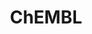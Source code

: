 ---
bigquery: https://console.cloud.google.com/bigquery?p=patents-public-data&d=ebi_chembl&page=dataset
citation: '"The ChEMBL database in 2017." Anna Gaulton, Anne Hersey, Michał Nowotka,
  A Patrícia Bento, Jon Chambers, David Mendez, Prudence Mutowo, Francis Atkinson,
  Louisa J Bellis, Elena Cibrián-Uhalte, Mark Davies, Nathan Dedman, Anneli Karlsson,
  María Paula Magariños, John P Overington, George Papadatos, Ines Smit, Andrew R
  Leach Nucleic acids Research (2017) 45 (Database Issue), D945-D954'
contributors: European Bioinformatics Institute
cost: None
description: ChEMBL Data is a manually curated database of small molecules used in
  drug discovery, including information about existing patented drugs.
documentation: 'schema: https://www.ebi.ac.uk/chembl/db_schema


  '
last_edit: Mon, 04 Apr 2022 19:07:30 GMT
location: https://console.cloud.google.com/marketplace/product/google_patents_public_datasets/chembl
maintained_by: EMBL-EBI, an outstation of European Molecular Biology Laboratory
related_publications: '

  ChEMBL: towards direct deposition of bioassay data.


  Mendez D, Gaulton A, Bento AP, Chambers J, De Veij M, Félix E, Magariños MP, Mosquera
  JF, Mutowo P, Nowotka M, Gordillo-Marañón M, Hunter F, Junco L, Mugumbate G, Rodriguez-Lopez
  M, Atkinson F, Bosc N, Radoux CJ, Segura-Cabrera A, Hersey A, Leach AR.


  — Nucleic Acids Res. 2019; 47(D1):D930-D940. doi: 10.1093/nar/gky1075

  '
schema_fields: '[''orig_description'', ''assay_desc'', ''who_extra'', ''relationship_desc'',
  ''toid'', ''l4'', ''first_page'', ''alert_id'', ''disease_efficacy'', ''parent_id'',
  ''mol_atc_id'', ''metref_id'', ''tax_id'', ''l6'', ''variant_id'', ''stem_class'',
  ''l5'', ''assay_organism'', ''entity_id'', ''first_approval'', ''l8'', ''sequence'',
  ''source_domain_id'', ''chirality'', ''warnref_id'', ''accession'', ''num_lipinski_ro5_violations'',
  ''research_stem'', ''withdrawn_year'', ''metabolite_record_id'', ''mc_target_accession'',
  ''ap_id'', ''cx_most_bpka'', ''downgraded'', ''source'', ''cx_most_apka'', ''version'',
  ''availability_type'', ''mechanism_of_action'', ''delist_flag'', ''hba_lipinski'',
  ''hba'', ''usan_stem_id'', ''irac_code'', ''frac_code'', ''met_comment'', ''published_units'',
  ''target_desc'', ''standard_relation'', ''cx_logd'', ''homologue'', ''structure_type'',
  ''class_level'', ''hbd_lipinski'', ''predbind_id'', ''ref_type'', ''parameter_type'',
  ''tid_fixed'', ''drug_product_flag'', ''efo_term'', ''related_tid'', ''site_id'',
  ''warning_id'', ''result_flag'', ''pref_name'', ''cell_id'', ''mc_tax_id'', ''dosage_form'',
  ''withdrawn_country'', ''units'', ''sitecomp_id'', ''molecular_mechanism'', ''level5'',
  ''component_type'', ''standard_inchi'', ''molecule_type'', ''strength'', ''log_id'',
  ''journal'', ''targcomp_id'', ''normal_range_min'', ''warning_country'', ''bao_id'',
  ''start_position'', ''polymer_flag'', ''usan_stem'', ''parent_molregno'', ''indication_class'',
  ''standard_type'', ''black_box_warning'', ''atc_code'', ''withdrawn_reason'', ''ingredient'',
  ''aidx'', ''bto_id'', ''src_id'', ''path'', ''domain_type'', ''natural_product'',
  ''stem'', ''helm_notation'', ''company'', ''mechanism_comment'', ''species_group_flag'',
  ''standard_units'', ''site_name'', ''src_compound_id'', ''issue'', ''activity_id'',
  ''compsyn_id'', ''type'', ''pchembl_value'', ''topical'', ''normal_range_max'',
  ''usan_stem_definition'', ''standard_value'', ''enzyme_tid'', ''mw_freebase'', ''ref_url'',
  ''who_name'', ''alert_name'', ''rgid'', ''assay_source'', ''definition'', ''mesh_id'',
  ''level4_description'', ''ad_type'', ''comments'', ''warning_class'', ''assay_id'',
  ''caloha_id'', ''max_phase_for_ind'', ''priority'', ''chembl_id'', ''lle'', ''level3'',
  ''published_type'', ''cell_source_organism'', ''go_id'', ''acd_most_apka'', ''hrac_class_id'',
  ''src_assay_id'', ''molregno'', ''abstract'', ''alogp'', ''smarts'', ''db_source'',
  ''assay_param_id'', ''relation'', ''cellosaurus_id'', ''aromatic_rings'', ''efo_id'',
  ''patent_expire_date'', ''src_description'', ''standard_inchi_key'', ''relationship_type'',
  ''published_value'', ''component_id'', ''mc_organism'', ''level1'', ''end_position'',
  ''upper_value'', ''parameter_value'', ''cpd_str_alert_id'', ''active_ingredient'',
  ''heavy_atoms'', ''organism'', ''updated_on'', ''drug_record_id'', ''domain_id'',
  ''molsyn_id'', ''direct_interaction'', ''parent_go_id'', ''innovator_company'',
  ''bei'', ''doc_id'', ''level3_description'', ''usan_year'', ''clo_id'', ''level4'',
  ''sequence_md5sum'', ''molfile'', ''co_stem_id'', ''ref_id'', ''full_mwt'', ''synonyms'',
  ''tissue_id'', ''confidence_score'', ''creation_date'', ''cx_logp'', ''prod_pat_id'',
  ''submission_date'', ''comp_class_id'', ''sei'', ''mecref_id'', ''authors'', ''ddd_id'',
  ''doi'', ''patent_no'', ''assay_strain'', ''res_stem_id'', ''set_name'', ''inorganic_flag'',
  ''as_id'', ''met_id'', ''qed_weighted'', ''record_id'', ''activity_comment'', ''mec_id'',
  ''class_type'', ''src_short_name'', ''cidx'', ''prodrug'', ''mesh_heading'', ''cell_description'',
  ''hrac_code'', ''confidence'', ''ass_cls_map_id'', ''oc_id'', ''formulation_id'',
  ''site_residues'', ''protclasssyn_id'', ''pathway_id'', ''text_value'', ''pathway_key'',
  ''label'', ''doc_type'', ''data_validity_comment'', ''component_synonym'', ''withdrawn_flag'',
  ''std_act_id'', ''mol_frac_id'', ''l2'', ''enzyme_name'', ''potential_duplicate'',
  ''qudt_units'', ''first_in_class'', ''acd_logd'', ''hbd'', ''bao_format'', ''last_page'',
  ''patent_use_code'', ''name'', ''volume'', ''smid'', ''mol_irac_id'', ''cell_source_tax_id'',
  ''ddd_comment'', ''num_ro5_violations'', ''canonical_smiles'', ''bao_endpoint'',
  ''level1_description'', ''biocomp_id'', ''rtb'', ''curated_by'', ''frac_class_id'',
  ''dosed_ingredient'', ''prediction_method'', ''description'', ''ddd_units'', ''level2'',
  ''domain_name'', ''assay_cell_type'', ''ridx'', ''year'', ''compd_id'', ''withdrawn_class'',
  ''mw_monoisotopic'', ''aspect'', ''protein_class_synonym'', ''drugind_id'', ''last_active'',
  ''ddd_admr'', ''previous_company'', ''major_class'', ''met_conversion'', ''activity_count'',
  ''assay_tax_id'', ''num_alerts'', ''l1'', ''route'', ''l7'', ''mutation'', ''protein_class_id'',
  ''molecular_species'', ''target_mapping'', ''country'', ''drug_substance_flag'',
  ''warning_type'', ''usan_substem'', ''uo_units'', ''max_phase'', ''target_type'',
  ''warning_year'', ''published_relation'', ''parenteral'', ''tid'', ''cell_name'',
  ''assay_category'', ''trade_name'', ''assay_test_type'', ''ro3_pass'', ''idx'',
  ''mc_target_type'', ''cl_lincs_id'', ''relationship'', ''subgroup'', ''domain_description'',
  ''db_version'', ''actsm_id'', ''psa'', ''comp_go_id'', ''tbl'', ''short_name'',
  ''nda_type'', ''protein_class_desc'', ''value'', ''l3'', ''pubmed_id'', ''acd_logp'',
  ''status'', ''level2_description'', ''cell_ontology_id'', ''publication_number'',
  ''substrate_record_id'', ''mol_hrac_id'', ''warning_description'', ''ddd_value'',
  ''binding_site_comment'', ''syn_type'', ''patent_id'', ''job_id'', ''curation_comment'',
  ''irac_class_id'', ''stat'', ''assay_type'', ''therapeutic_flag'', ''entity_type'',
  ''standard_upper_value'', ''indref_id'', ''standard_flag'', ''applicant_full_name'',
  ''selectivity_comment'', ''oral'', ''cell_source_tissue'', ''isoform'', ''title'',
  ''chebi_par_id'', ''parent_type'', ''standard_text_value'', ''action_type'', ''targrel_id'',
  ''compound_key'', ''approval_date'', ''active_molregno'', ''acd_most_bpka'', ''updated_by'',
  ''assay_tissue'', ''full_molformula'', ''compound_name'', ''annotation'', ''product_id'',
  ''assay_subcellular_fraction'', ''mc_target_name'', ''uberon_id'', ''assay_class_id'',
  ''le'', ''alert_set_id'']'
shortname: chembl
tags:
- biotechnology
- health
- chemical
- bioinformatics
- medical
terms_of_use: CC BY-SA 3.0
title: ChEMBL
uuid: e232a192-965c-4ec9-904c-155b6dfe56c5
---